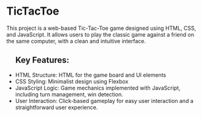 # TicTacToe
This project is a web-based Tic-Tac-Toe game designed using HTML, CSS, and JavaScript. It allows users to play the classic game against a friend on the same computer, with a clean and intuitive interface.
<ul><h2>Key Features:</h2>
<li>HTML Structure: HTML for the game board and UI elements</li>
<li>CSS Styling: Minimalist design using Flexbox</li>
<li>JavaScript Logic: Game mechanics implemented with JavaScript, including turn management, win detection.</li>
<li>User Interaction: Click-based gameplay for easy user interaction and a straightforward user experience.</li>
</ul>
